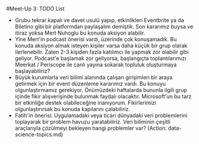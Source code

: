 #Meet-Up 3: TODO List

<ul>
<li>Grubu tekrar kapalı ve davet usulü yapıp, etkinlikleri Eventbrite ya da Biletino gibi bir platformdan paylaşalım demiştik. Son kararımız buysa ve itiraz yoksa Mert Nuhoglu bu konuda aksiyon alabilir.</li>
<li>Yine Mert'in podcast önerisi vardı, üzerinde çok konuşamadık. Bu konuda aksiyon almak isteyen kişiler varsa daha küçük bir grup olarak ilerlenebilir. Zaten 2-3 kişiden fazla katılımcı ile yapmak zor olabilir gibi geliyor. Podcast'e başlamak zor geliyorsa, başlangıçta toplantılarımızı Meerkat / Periscope ile canlı yayına sokarak topluluk oluşturmaya başlayabiliriz?</li>
<li>Büyük kurumlarla veri bilimi alanında çalışan girişimleri bir araya getirmek için bir event düzenleme kararımız vardı. Bu konuyu olgunlaştırmamız gerekiyor. Önümüzdeki haftalarda bununla ilgili grup içinde fikir alışverişinde bulunmak faydalı olacaktır. Microsoft'un bu tarz bir etkinliğe destek olabileceğine inanıyorum. Fikirlerimizi olgunlaştırırsak bu konuda kapılarını çalabiliriz.</li>
<li>Fatih'in önerisi: Uygulamadaki veya ticari dünyadaki veri problemlerini toplayarak bir problem havuzu yaratabiliriz. Veri biliminin çeşitli araçlarıyla çözülmeyi bekleyen hangi problemler var? (Action: data-science-topics.md)</li>
</ul>

